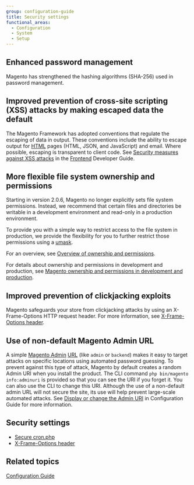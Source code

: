 ```yaml
---
group: configuration-guide
title: Security settings
functional_areas:
  - Configuration
  - System
  - Setup
---
```


## Enhanced password management

Magento has strengthened the hashing algorithms (SHA-256) used in password management.

## Improved prevention of cross-site scripting (XSS) attacks by making escaped data the default

The Magento Framework has adopted conventions that regulate the escaping of data in output. These conventions include the ability to escape  output for [HTML](https://glossary.magento.com/html) pages (HTML, JSON, and JavaScript) and email. Where possible, escaping is transparent to client code. See [Security measures against XSS attacks][] in the [Frontend](https://glossary.magento.com/frontend) Developer Guide.

## More flexible file system ownership and permissions

Starting in version 2.0.6, Magento no longer explicitly sets file system permissions. Instead, we recommend that certain files and directories be writable in a development environment and read-only in a production environment.

To provide you with a simple way to restrict access to the file system in production, we provide the flexibility for you to further restrict those permissions using a [umask][].

For an overview, see [Overview of ownership and permissions][].

For details about ownership and permissions in development and production, see [Magento ownership and permissions in development and production]({{page.baseurl}}).

## Improved prevention of clickjacking exploits

Magento safeguards your store from clickjacking attacks by using an X-Frame-Options HTTP request header. For more information, see [X-Frame-Options header][].

## Use of non-default Magento Admin URL

A simple [Magento Admin](https://glossary.magento.com/magento-admin) [URL](https://glossary.magento.com/url) (like `admin` or `backend`) makes it easy to target attacks on specific locations using automated password guessing. To prevent against this type of attack, Magento by default creates a random Admin URI when you install the product. The CLI command `php bin/magento info:adminuri` is provided so that you can  see the URI if you forget it. You can also use the CLI to change this URI.  Although the use of a non-default admin URL will not secure the site, its use will help prevent large-scale automated attacks. See [Display or change the Admin URI][] in Configuration Guide for more information.

## Security settings

* [Secure cron.php][]
* [X-Frame-Options header][]

## Related topics

[Configuration Guide][]

<!-- Link definitions -->
[Display or change the Admin URI]: {{page.baseurl}}/install-gde/install/cli/install-cli-adminurl.html
[X-Frame-Options header]: {{page.baseurl}}/config-guide/secy/secy-xframe.html
[Secure cron.php]: {{page.baseurl}}/config-guide/secy/secy-cron.html
[Overview of ownership and permissions]: {{page.baseurl}}/install-gde/prereq/file-sys-perms-over.html
[umask]: http://www.cyberciti.biz/tips/understanding-linux-unix-umask-value-usage.html
[Security measures against XSS attacks]: {{page.baseurl}}/frontend-dev-guide/templates/template-security.html
[Configuration Guide]: {{page.baseurl}}/config-guide/bk-config-guide.html
